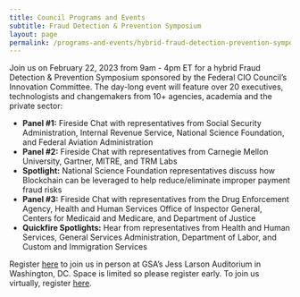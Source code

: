 ```yaml
---
title: Council Programs and Events
subtitle: Fraud Detection & Prevention Symposium
layout: page
permalink: /programs-and-events/hybrid-fraud-detection-prevention-symposium/
---
```


Join us on February 22, 2023 from 9am - 4pm ET for a hybrid Fraud Detection & Prevention Symposium sponsored by the Federal CIO Council’s Innovation Committee. The day-long event will feature over 20 executives, technologists and changemakers from 10+ agencies, academia and the private sector:

- **Panel #1:** Fireside Chat with representatives from Social Security Administration, Internal Revenue Service, National Science Foundation, and Federal Aviation Administration
- **Panel #2:** Fireside Chat with representatives from Carnegie Mellon University, Gartner, MITRE, and TRM Labs
- **Spotlight:** National Science Foundation representatives discuss how Blockchain can be leveraged to help reduce/eliminate improper payment fraud risks
- **Panel #3:** Fireside Chat with representatives from the Drug Enforcement Agency, Health and Human Services Office of Inspector General, Centers for Medicaid and Medicare, and Department of Justice
- **Quickfire Spotlights:** Hear from representatives from Health and Human Services, General Services Administration, Department of Labor, and Custom and Immigration Services

Register <a href="https://www.eventbrite.com/e/federal-cio-council-symposium-series-fraud-detection-prevention-tickets-479212997977" target="_blank" aria-label="link to register meeting in preson">here</a> to join us in person at GSA’s Jess Larson Auditorium in Washington, DC. Space is limited so please register early. To join us virtually, register <a href="https://www.eventbrite.com/e/federal-cio-council-symposium-series-fraud-detection-prevention-online-tickets-522660079367" target="_blank" aria-label="link to join meeting virtually">here</a>.  


